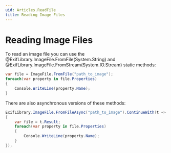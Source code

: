 ```yaml
---
uid: Articles.ReadFile
title: Reading Image Files
---
```

# Reading Image Files #

To read an image file you can use the @ExifLibrary.ImageFile.FromFile(System.String) and @ExifLibrary.ImageFile.FromStream(System.IO.Stream) static methods:
```cs
var file = ImageFile.FromFile("path_to_image");
foreach(var property in file.Properties)
{
    Console.WriteLine(property.Name);
}
```

There are also asynchronous versions of these methods:
```cs
ExifLibrary.ImageFile.FromFileAsync("path_to_image").ContinueWith(t =>
{
    var file = t.Result;
    foreach(var property in file.Properties)
    {
        Console.WriteLine(property.Name);
    }
});
```